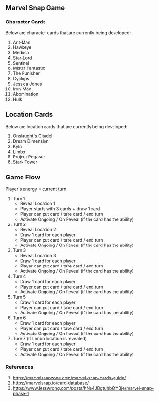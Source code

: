## Marvel Snap Game

### Character Cards
Below are character cards that are currently being developed:
1. Ant-Man
2. Hawkeye
3. Medusa
4. Star-Lord
5. Sentinel
6. Mister Fantastic
7. The Punisher
8. Cyclops
9. Jessica Jones
10. Iron-Man
11. Abomination
12. Hulk

## Location Cards
Below are location cards that are currently being developed:
1. Onslaught's Citadel
2. Dream Dimension
3. Kyln
4. Limbo
5. Project Pegasus
6. Stark Tower

## Game Flow
Player's energy = current turn
1. Turn 1
    - Reveal Location 1
	- Player starts with 3 cards + draw 1 card
	- Player can put card / take card / end turn
	- Activate Ongoing / On Reveal (if the card has the ability)
2. Turn 2
	- Reveal Location 2
	- Draw 1 card for each player
	- Player can put card / take card / end turn
	- Activate Ongoing / On Reveal (if the card has the ability)
3. Turn 3
	- Reveal Location 3
	- Draw 1 card for each player
	- Player can put card / take card / end turn
	- Activate Ongoing / On Reveal (if the card has the ability)
4. Turn 4
	- Draw 1 card for each player
	- Player can put card / take card / end turn
	- Activate Ongoing / On Reveal (if the card has the ability)
5. Turn 5
	- Draw 1 card for each player
	- Player can put card / take card / end turn
	- Activate Ongoing / On Reveal (if the card has the ability)
6. Turn 6
	- Draw 1 card for each player
	- Player can put card / take card / end turn
	- Activate Ongoing / On Reveal (if the card has the ability)
7. Turn 7 (if Limbo location is revealed)
    - Draw 1 card for each player
	- Player can put card / take card / end turn
	- Activate Ongoing / On Reveal (if the card has the ability)

### References
1. https://marvelsnapzone.com/marvel-snap-cards-guide/
2. https://marvelsnap.io/card-database/
3. https://www.lesswrong.com/posts/hNa4JBgtuhb8tY3je/marvel-snap-phase-1